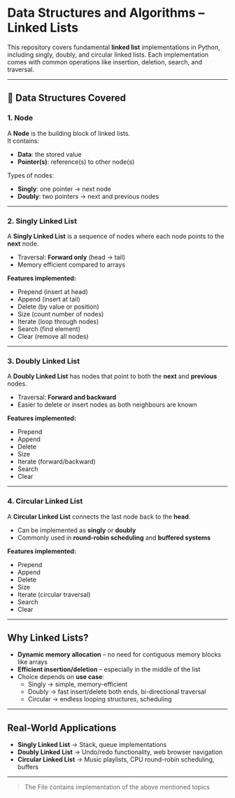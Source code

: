 # Data Structures and Algorithms – Linked Lists

This repository covers fundamental **linked list** implementations in Python, including singly, doubly, and circular linked lists. Each implementation comes with common operations like insertion, deletion, search, and traversal.

---

## 📌 Data Structures Covered

### 1. Node

A **Node** is the building block of linked lists.  
It contains:

- **Data**: the stored value  
- **Pointer(s)**: reference(s) to other node(s)  

Types of nodes:

- **Singly**: one pointer → next node  
- **Doubly**: two pointers → next and previous nodes  

---

### 2. Singly Linked List

A **Singly Linked List** is a sequence of nodes where each node points to the **next** node.  

- Traversal: **Forward only** (head → tail)  
- Memory efficient compared to arrays  

**Features implemented:**

- Prepend (insert at head)  
- Append (insert at tail)  
- Delete (by value or position)  
- Size (count number of nodes)  
- Iterate (loop through nodes)  
- Search (find element)  
- Clear (remove all nodes)  

---

### 3. Doubly Linked List

A **Doubly Linked List** has nodes that point to both the **next** and **previous** nodes.  

- Traversal: **Forward and backward**  
- Easier to delete or insert nodes as both neighbours are known  

**Features implemented:**

- Prepend  
- Append  
- Delete  
- Size  
- Iterate (forward/backward)  
- Search  
- Clear  

---

### 4. Circular Linked List

A **Circular Linked List** connects the last node back to the **head**.  

- Can be implemented as **singly** or **doubly**  
- Commonly used in **round-robin scheduling** and **buffered systems**  

**Features implemented:**

- Prepend  
- Append  
- Delete  
- Size  
- Iterate (circular traversal)  
- Search  
- Clear  

---

## Why Linked Lists?

- **Dynamic memory allocation** – no need for contiguous memory blocks like arrays  
- **Efficient insertion/deletion** – especially in the middle of the list  
- Choice depends on **use case**:  
  - Singly → simple, memory-efficient  
  - Doubly → fast insert/delete both ends, bi-directional traversal  
  - Circular → endless looping structures, scheduling  

---

## Real-World Applications

- **Singly Linked List** → Stack, queue implementations  
- **Doubly Linked List** → Undo/redo functionality, web browser navigation  
- **Circular Linked List** → Music playlists, CPU round-robin scheduling, buffers  

---
> The File contains implementation of the above mentioned topics

